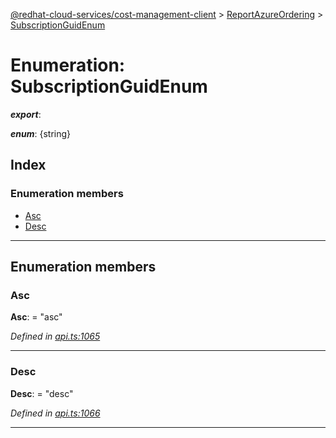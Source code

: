 [@redhat-cloud-services/cost-management-client](../README.md) > [ReportAzureOrdering](../modules/reportazureordering.md) > [SubscriptionGuidEnum](../enums/reportazureordering.subscriptionguidenum.md)

# Enumeration: SubscriptionGuidEnum

*__export__*: 

*__enum__*: {string}

## Index

### Enumeration members

* [Asc](reportazureordering.subscriptionguidenum.md#asc)
* [Desc](reportazureordering.subscriptionguidenum.md#desc)

---

## Enumeration members

<a id="asc"></a>

###  Asc

**Asc**:  = "asc"

*Defined in [api.ts:1065](https://github.com/RedHatInsights/javascript-clients/blob/master/packages/cost-management/api.ts#L1065)*

___
<a id="desc"></a>

###  Desc

**Desc**:  = "desc"

*Defined in [api.ts:1066](https://github.com/RedHatInsights/javascript-clients/blob/master/packages/cost-management/api.ts#L1066)*

___

